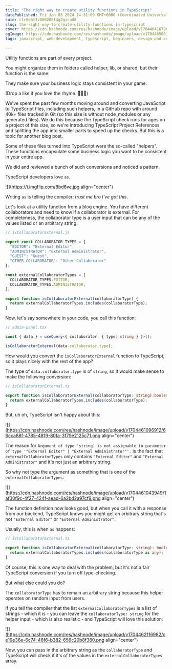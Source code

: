 ```yaml
---
title: "The right way to create utility functions in TypeScript"
datePublished: Fri Jan 05 2024 14:31:09 GMT+0000 (Coordinated Universal Time)
cuid: clr0qht3v000208l4g2gicud8
slug: the-right-way-to-create-utility-functions-in-typescript
cover: https://cdn.hashnode.com/res/hashnode/image/upload/v1704464167962/aec0975a-855c-477a-bb54-af8a8e5166d8.png
ogImage: https://cdn.hashnode.com/res/hashnode/image/upload/v1704465061629/fa5bfa80-d99e-4df4-86c7-179a2dacc095.png
tags: javascript, web-development, typescript, beginners, design-and-architecture

---
```


Utility functions are part of every project.

You might organize them in folders called helper, lib, or shared, but their function is the same:

They make sure your business logic stays consistent in your game.

(Drop a like if you love the rhyme. 🤫🎤💥)

We've spent the past few months moving around and converting JavaScript to TypeScript files, including such helpers, in a GitHub repo with around 40k+ files tracked in Git (so this size is without node\_modules or any generated files). We do this because the TypeScript check runs for ages on a project of this size, so we're introducing TypeScript Project References and splitting the app into smaller parts to speed up the checks. But this is a topic for another blog post.

Some of these files turned into TypeScript were the so-called "helpers". These functions encapsulate some business logic you want to be consistent in your entire app.

We did and reviewed a bunch of such conversions and noticed a pattern.

TypeScript developers love `as`.

![](https://i.imgflip.com/8bd6ve.jpg align="center")

Writing `as` is telling the compiler: *trust me bro I've got this*.

Let's look at a utility function from a blog engine. You have different collaborators and need to know if a collaborator is external. For completeness, the collaborator type is a user input that can be any of the values listed or an arbitrary string.

```javascript
// isCollaboratorExternal.js

export const COLLABORATOR_TYPES = {
  "EDITOR": "External Editor",
  "ADMINISTRATOR": "External Administrator",
  "GUEST": "Guest",
  "OTHER_COLLABORATOR": "Other Collaborator"
};

const externalCollaboratorTypes = [
  COLLABORATOR_TYPES.EDITOR,
  COLLABORATOR_TYPES.ADMINISTRATOR,
];

export function isCollaboratorExternal(collaboratorType) {
  return externalCollaboratorTypes.includes(collaboratorType);
}
```

Now, let's say somewhere in your code, you call this function:

```typescript
// admin-panel.tsx

const { data } = useQuery<{ collaborator: { type: string } }>();

isCollaboratorExternal(data.collaborator.type);
```

How would you convert the `isCollaboratorExternal` function to TypeScript, so it plays nicely with the rest of the app?

The type of `data.collaborator.type` is of `string`, so it would make sense to make the following conversion:

```typescript
// isCollaboratorExternal.ts

export function isCollaboratorExternal(collaboratorType: string):boolean {
  return externalCollaboratorTypes.includes(collaboratorType);
}
```

But, uh oh, TypeScript isn't happy about this:

![](https://cdn.hashnode.com/res/hashnode/image/upload/v1704461096912/66cca88f-4785-4819-80fa-3f79e2125c71.png align="center")

The reason for `Argument of type 'string' is not assignable to parameter of type '"External Editor" | "External Administrator"'.` is the fact that `externalCollaboratorTypes` only contains `"External Editor"` and `"External Administrator"` and it's not just an arbitrary string.

So why not type the argument as something that is one of the `externalCollaboratorTypes`:

![](https://cdn.hashnode.com/res/hashnode/image/upload/v1704461043949/1af30f9c-4f27-424f-aead-6a2bd2a97cf9.png align="center")

The function definition now looks good, but when you call it with a response from our backend, TypeScript knows you might get an arbitrary string that's not `"External Editor"` or `"External Administrator"`.

Usually, this is when `as` happens:

```typescript
// isCollaboratorExternal.ts

export function isCollaboratorExternal(collaboratorType: string): boolean {
  return externalCollaboratorTypes.includes(collaboratorType as any);
}
```

Of course, this is one way to deal with the problem, but it's not a fair TypeScript conversion if you turn off type-checking.

But what else could you do?

The `collaboratorType` has to remain an arbitrary string because this helper operates on random input from users.

If you tell the compiler that the list `externalCollaboratorTypes` is a list of strings - which it is - you can leave the `collaboratorType: string` for the helper input - which is also realistic - and TypeScript will love this solution:

![](https://cdn.hashnode.com/res/hashnode/image/upload/v1704462116982/ce19e36e-6c74-46f6-b382-656c20b8f380.png align="center")

Now, you can pass in the arbitrary string as the `collaboratorType` and TypeScript will check if it's of the values in the `externalCollaboratorTypes` array.